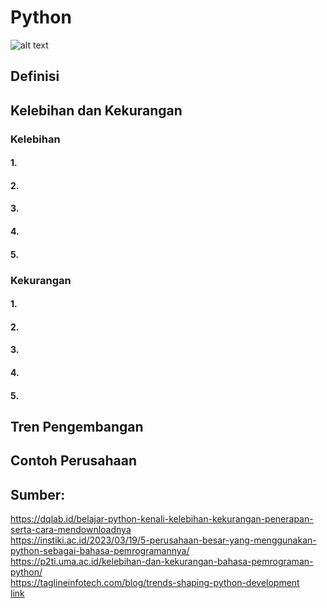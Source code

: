 # Python
![alt text](https://github.com/user-attachments/assets/5484e6cb-2774-425e-926b-9320edc5633b)  
## Definisi 

## Kelebihan dan Kekurangan
### Kelebihan
#### 1. 
#### 2. 
#### 3. 
#### 4. 
#### 5. 

### Kekurangan
#### 1. 
#### 2. 
#### 3. 
#### 4. 
#### 5. 

## Tren Pengembangan

## Contoh Perusahaan 

## Sumber: 
<a href=”https://dqlab.id/belajar-python-kenali-kelebihan-kekurangan-penerapan-serta-cara-mendownloadnya”>https://dqlab.id/belajar-python-kenali-kelebihan-kekurangan-penerapan-serta-cara-mendownloadnya</a>  
<a href=”https://instiki.ac.id/2023/03/19/5-perusahaan-besar-yang-menggunakan-python-sebagai-bahasa-pemrogramannya//”>https://instiki.ac.id/2023/03/19/5-perusahaan-besar-yang-menggunakan-python-sebagai-bahasa-pemrogramannya/ </a>   
<a href=”https://p2ti.uma.ac.id/kelebihan-dan-kekurangan-bahasa-pemrograman-python//”>https://p2ti.uma.ac.id/kelebihan-dan-kekurangan-bahasa-pemrograman-python/</a>   
<a href=”https://taglineinfotech.com/blog/trends-shaping-python-development/”>https://taglineinfotech.com/blog/trends-shaping-python-development </a>   
<a href=””> link </a> 

